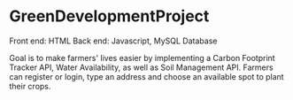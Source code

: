 # GreenDevelopmentProject
Front end: HTML
Back end: Javascript, MySQL Database

Goal is to make farmers' lives easier by implementing a Carbon Footprint Tracker API, Water Availability, as well as Soil Management API. Farmers can register or login, type an address and choose an available spot to plant their crops.
